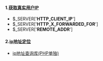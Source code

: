 #### 1.[获取真实用户IP](https://learnku.com/laravel/t/3905/do-you-really-know-ip-how-do-php-get-the-real-user-ip#replies)

- $_SERVER['**HTTP_CLIENT_IP**']
- $_SERVER['**HTTP_X_FORWARDED_FOR**']
- $_SERVER['**REMOTE_ADDR**']

#### 2.[ip地址定位](https://github.com/lionsoul2014/ip2region)

- [ip地址查询库(PHP单独)](https://github.com/atzcl/ip2region)